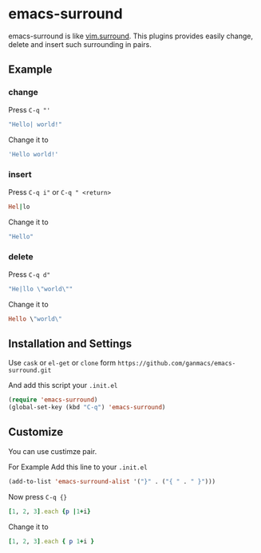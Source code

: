 # emacs-surround

emacs-surround is like [vim.surround](https://github.com/tpope/vim-surround).
This plugins provides easily change, delete and insert such surrounding in pairs.

## Example

### change

Press `C-q "'`

```rb
"Hello| world!"
```

Change it to

```rb
'Hello world!'
```

### insert

Press `C-q i"` or `C-q " <return>`

```rb
Hel|lo
```

Change it to

```rb
"Hello"
```

### delete

Press `C-q d"`

```rb
"He|llo \"world\""
```

Change it to

```rb
Hello \"world\"
```

## Installation and Settings

Use `cask` or `el-get` or `clone` form `https://github.com/ganmacs/emacs-surround.git`


And add this script your `.init.el`

```lisp
(require 'emacs-surround)
(global-set-key (kbd "C-q") 'emacs-surround)
```

## Customize

You can use custimze pair.

For Example Add this line to your `.init.el`

```lisp
(add-to-list 'emacs-surround-alist '("}" . ("{ " . " }")))
```

Now press `C-q {}`

```rb
[1, 2, 3].each {p |1+i}
```

Change it  to

```rb
[1, 2, 3].each { p 1+i }
```
